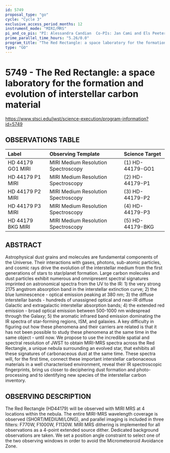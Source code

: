```yaml
---
id: 5749
proposal_type: "go"
cycle: "Cycle 3"
exclusive_access_period_months: 12
instrument_mode: "MIRI/MRS"
pi_and_co_pis: "PI: Alessandra Candian  Co-PIs: Jan Cami and Els Peeters"
prime_parallel_time_hours: "5.26/0.0"
program_title: "The Red Rectangle: a space laboratory for the formation and evolution of interstellar carbon material"
type: "GO"
---
```

# 5749 - The Red Rectangle: a space laboratory for the formation and evolution of interstellar carbon material
https://www.stsci.edu/jwst/science-execution/program-information?id=5749
## OBSERVATIONS TABLE
| Label               | Observing Template                 | Science Target     |
| :------------------ | :--------------------------------- | :----------------- |
| HD 44179 GO1 MIRI   | MIRI Medium Resolution Spectroscopy | (1) HD-44179-GO1   |
| HD 44179 P1 MIRI    | MIRI Medium Resolution Spectroscopy | (2) HD-44179-P1    |
| HD 44179 P2 MIRI    | MIRI Medium Resolution Spectroscopy | (3) HD-44179-P2    |
| HD 44179 P3 MIRI    | MIRI Medium Resolution Spectroscopy | (4) HD-44179-P3    |
| HD 44179 BKG MIRI   | MIRI Medium Resolution Spectroscopy | (5) HD-44179-BKG   |

## ABSTRACT

Astrophysical dust grains and molecules are fundamental components of the Universe. Their interactions with gases, photons, sub-atomic particles, and cosmic rays drive the evolution of the interstellar medium from the first generations of stars to star/planet formation. Large carbon molecules and dust particles exhibit numerous and omnipresent spectral signatures imprinted on astronomical spectra from the UV to the IR: 1) the very strong 2175 angstrom absorption band in the interstellar extinction curve; 2) the blue luminescence - optical emission peaking at 380 nm; 3) the diffuse interstellar bands - hundreds of unassigned optical and near-IR diffuse Galactic and extragalactic interstellar absorption bands; 4) the extended red emission - broad optical emission between 500-1000 nm widespread through the Galaxy; 5) the aromatic infrared band emission dominating the IR spectra of star-forming regions, ISM, and galaxies. A key difficulty in figuring out how these phenomena and their carriers are related is that it has not been possible to study these phenomena at the same time in the same object - until now. We propose to use the incredible spatial and spectral resolution of JWST to obtain MIRI-MRS spectra across the Red Rectangle, a unique nebula surrounding an evolved star, that exhibits all these signatures of carbonaceous dust at the same time. These spectra will, for the first time, connect these important interstellar carbonaceous materials in a well characterised environment, reveal their IR spectroscopic fingerprints, bring us closer to deciphering dust formation and photo-processing and to identifying new species of the interstellar carbon inventory.

## OBSERVING DESCRIPTION

The Red Rectangle (HD44179) will be observed with MIRI MRS at 4 locations within the nebula. The entire MIRI-MRS wavelength coverage is observed (SHORT/MEDIUM/LONG), and parallel imaging is included in three filters: F770W, F1000W, F1130W. MIRI MRS dithering is implemented for all observations as a 4-point extended source dither. Dedicated background observations are taken. We set a position angle constraint to select one of the two observing windows in order to avoid the Micrometeoroid Avoidance Zone.